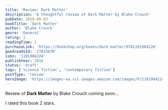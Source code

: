 ```yaml
---
title: 'Review: Dark Matter'
description: 'A thoughtful review of Dark Matter by Blake Crouch'
pubDate: 2020-08-03
bookTitle: 'Dark Matter'
author: 'Blake Crouch'
genre: 'General'
rating: 2
readingTime: 1
purchaseLink: 'https://bookshop.org/books/dark-matter/9781101904220'
goodreadsId: '27833670'
isbn: '1101904224'
publishYear: 2016
status: 'draft'
tags: ['science fiction', 'contemporary fiction']
postType: 'review'
heroImage: 'https://images-na.ssl-images-amazon.com/images/P/1101904224.01.L.jpg'
---
```


Review of **Dark Matter** by Blake Crouch coming soon...

I rated this book 2 stars.